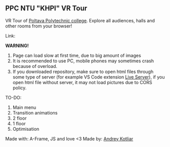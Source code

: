 ## PPC NTU "KHPI" VR Tour
VR Tour of [Poltava Polytechnic college](http://www.polytechnic.poltava.ua/).
Explore all audiences, halls and other rooms from your browser!

Link: 

**WARNING!**
1. Page can load slow at first time, due to big amount of images
2. It is recommended to use PC, mobile phones may sometimes crash because of overload.
3. If you downloaded repository, make sure to open html files through some type of server (for example VS Code extension [Live Server](https://marketplace.visualstudio.com/items?itemName=ritwickdey.LiveServer)), if you open html file without server, it may not load pictures due to CORS policy.

TO-DO:
1. Main menu
2. Transition animations
3. 2 floor
4. 1 floor
5. Optimisation

Made with: A-Frame, JS and love <3
Made by: [Andrey Kotliar](https://github.com/Andreybest)
